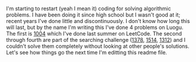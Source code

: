 I'm starting to restart (yeah I mean it) coding for solving algorithmic problems.
I have been doing it since high school but I wasn't good at it; recent years I've done little and discontinuously.
I don't know how long this will last, but by the name I'm writing this I've done 4 problems on Luogu. The first is [1004](https://www.luogu.com.cn/problem/P1004) which I've done last summer on LeetCode.
The second through fourth are part of the searching challenge ([1378](https://www.luogu.com.cn/problem/P1378), [1514](https://www.luogu.com.cn/problem/P1514), [1312](https://www.luogu.com.cn/problem/P1312)) and I couldn't solve them completely without looking at other people's solutions.
Let's see how things go the next time I'm editting this readme file.

